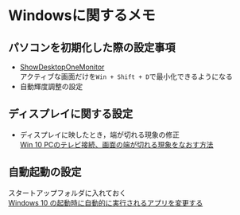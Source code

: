 # Windowsに関するメモ
## パソコンを初期化した際の設定事項
- [ShowDesktopOneMonitor](https://www.gigafree.net/system/display/ShowDesktopOneMonitor.html)  
  アクティブな画面だけを`Win + Shift + D`で最小化できるようになる
- 自動輝度調整の設定

## ディスプレイに関する設定
- ディスプレイに映したとき，端が切れる現象の修正  
  [Win 10 PCのテレビ接続、画面の端が切れる現象をなおす方法](https://www.sumahoinfo.net/entry/win-10-pc%E3%81%AE%E3%83%86%E3%83%AC%E3%83%93%E6%8E%A5%E7%B6%9A%E3%80%81%E7%94%BB%E9%9D%A2%E3%81%AE%E7%AB%AF%E3%81%8C%E5%88%87%E3%82%8C%E3%82%8B%E7%8F%BE%E8%B1%A1%E3%82%92%E3%81%AA%E3%81%8A%E3%81%99/)

## 自動起動の設定
スタートアップフォルダに入れておく  
[Windows 10 の起動時に自動的に実行されるアプリを変更する](https://support.microsoft.com/ja-jp/help/4026268/windows-10-change-startup-apps)
 

